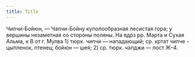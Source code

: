 ```yaml
---
title: Title
---
```


Чипчи-Бойюн, — Чапчи-Бойну куполообразная лесистая гора; у вершины незаметная со
стороны поляны. На вдрз рр. Марта и Сухая Альма, к В от г. Мулва 1) тюрк. чипчи
— нападающий; ср. кртат чипче - цыпленок, птенец; бойюн — шея; 2) ср. тюрк.
чапджи — пост Ж–4.
